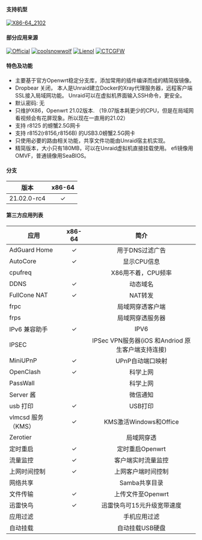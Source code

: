 #### 支持机型

[![X86-64_2102](https://github.com/jinlife/OpenWrt-Autobuild/actions/workflows/x86_64.yml/badge.svg)](https://github.com/jinlife/OpenWrt-Autobuild/actions/workflows/x86_64.yml)

#### 部分应用来源

[![Official](https://img.shields.io/badge/Openwrt-Openwrt-orange.svg?style=flat&logo=appveyor)](https://github.com/openwrt/openwrt)
[![coolsnowwolf](https://img.shields.io/badge/Lede-Lean-orange.svg?style=flat&logo=appveyor)](https://github.com/coolsnowwolf/lede)
[![Lienol](https://img.shields.io/badge/OpenWrt-Lienol-orange.svg?style=flat&logo=appveyor)](https://github.com/Lienol/openwrt)
[![CTCGFW](https://img.shields.io/badge/OpenWrt-CTCGFW-orange.svg?style=flat&logo=appveyor)](https://github.com/immortalwrt/immortalwrt)

#### 特色及功能

- 主要基于官方Openwrt稳定分支库，添加常用的插件编译而成的精简版镜像。
- Dropbear 关闭， 本人是Unraid建立Docker的Xray代理服务器，远程客户端SSL接入局域网功能。 Unraid可以在虚拟机界面输入SSH命令，更安全。
- 默认密码: 无
- 只维护X86，Openwrt 21.02版本. （19.07版本耗更少的CPU，但是在局域网看视频会有花屏现象。所以现在一直用的21.02）
- 支持 r8125 的螃蟹2.5G网卡
- 支持 r8152(r8156,r8156B) 的USB3.0螃蟹2.5G网卡
- 只使用必要的路由相关功能，共享文件功能由Unraid宿主机实现。
- 精简版本，大小只有180MB，可以在Unraid虚拟机直接挂载使用。 efi镜像用OMVF，普通镜像用SeaBIOS。

#### 分支

| 版本            |x86-64 |
|:--------------:|:-----:|
| 21.02.0-rc4    |&check;|

#### 第三方应用列表

| 应用        |x86-64 |简介 |
|-------------|:-----:|:-----:|
|AdGuard Home |&check;|用于DNS过滤广告|
| AutoCore    |&check;|显示CPU信息|
| cpufreq     |       |X86用不着，CPU频率|
| DDNS        |&check;|动态域名|
|FullCone NAT |&check;|NAT转发|
| frpc        |       |局域网穿透客户端|
| frps        |       |局域网穿透服务器|
|IPv6 兼容助手|&check;|IPV6|
| IPSEC       |       |IPSec VPN服务器(iOS 和Andriod 原生客户端支持连接)|
| MiniUPnP    |&check;|UPnP自动端口映射|
| OpenClash   |&check;|科学上网|
| PassWall    |       |科学上网|
| Server 酱   |       |微信通知|
| usb 打印    |&check;| USB打印|
| vlmcsd 服务（KMS） |&check;| KMS激活Windows和Office|
| Zerotier    |       |局域网穿透|
| 定时重启    |&check;|定时重启Openwrt|
| 流量监控    |&check;|客户端实时流量监控|
|上网时间控制 |&check;|上网客户端时间控制|
| 网络共享    |       |Samba共享目录|
| 文件传输    |&check;|上传文件至Openwrt|
| 迅雷快鸟    |&check;|迅雷快鸟可15元升级宽带速度|
| 应用过滤    |       |手机应用过滤|
| 自动挂载    |       |自动挂载USB硬盘|
